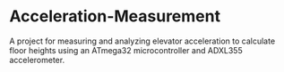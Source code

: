 # Acceleration-Measurement
A project for measuring and analyzing elevator acceleration to calculate floor heights using an ATmega32 microcontroller and ADXL355 accelerometer.
